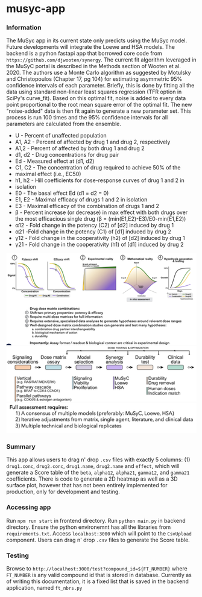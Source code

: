 # musyc-app

### Information

The MuSyc app in its current state only predicts using the MuSyc model. Future developments will integrate the Loewe and HSA models. The backend is a python fastapi app that borrowed core code from `https://github.com/djwooten/synergy`.
The current fit algorithm leveraged in the MuSyC portal is described in the Methods section of Wooten et al. 2020. The authors use a Monte Carlo algorithm as suggested by Motulsky and Christopoulos (Chapter 17, pg 104) for estimating asymmetric 95% confidence intervals of each parameter. Briefly, this is done by fitting all the data using standard non-linear least squares regression (TFR option in SciPy's curve_fit). Based on this optimal fit, noise is added to every data point proportional to the root mean square error of the optimal fit. The new "noise-added" data is then fit again to generate a new parameter set. This process is run 100 times and the 95% confidence intervals for all parameters are calculated from the ensemble.

- U - Percent of unaffected population
- A1, A2 - Percent of affected by drug 1 and drug 2, respectively
- A1,2 - Percent of affected by both drug 1 and drug 2
- d1, d2 - Drug concentrations for drug pair
- Ed - Measured effect at (d1, d2)
- C1, C2 - The concentration of drug required to achieve 50% of the
- maximal effect (i.e., EC50)
- h1, h2 - Hill coefficients for dose-response curves of drug 1 and 2 in
- isolation
- E0 - The basal effect Ed (d1 = d2 = 0)
- E1, E2 - Maximal efficacy of drugs 1 and 2 in isolation
- E3 - Maximal efficacy of the combination of drugs 1 and 2
- β - Percent increase (or decrease) in max effect with both drugs over the most efficacious single drug (β = (min(E1,E2)-E3)/E0-min(E1,E2))
- α12 - Fold change in the potency (C2) of [d2] induced by drug 1
- α21 -Fold change in the potency (C1) of [d1] induced by drug 2
- γ12 - Fold change in the cooperativity (h2) of [d2] induced by drug 1
- γ21 - Fold change in the cooperativity (h1) of [d1] induced by drug 2

![plot_diagrams](images/plot_diagrams.png)
![linear_pathway_diagram](images/linear_pathway_diagram.png)
![full_assessment](images/full_assessment.png)

### Summary

This app allows users to drag n' drop `.csv` files with exactly 5 columns: (1)
`drug1.conc`, `drug2.conc`, `drug1.name`, `drug2.name` and `effect`, which will
generate a Score table of the `beta`, `alpha12`, `alpha21`, `gamma12`, and
`gamma21` coefficients. There is code to generate a 2D heatmap as well as a 3D
surface plot, however that has not been entirely implemented for production,
only for development and testing.

### Accessing app

Run `npm run start` in frontend directory. Run `python main.py` in backend directory. Ensure the python environemnt has all the libraries from `requirements.txt`. Access `localhost:3000` which will point to the `CsvUpload` component. Users can drag n' drop `.csv` files to generate the Score table.

### Testing

Browse to `http://localhost:3000/test?compound_id=${FT_NUMBER}`
where `FT_NUMBER` is any valid compound id that is stored in database. Currently as of writing this documentation, it is a fixed list that is saved in the backend application, named `ft_nbrs.py`
